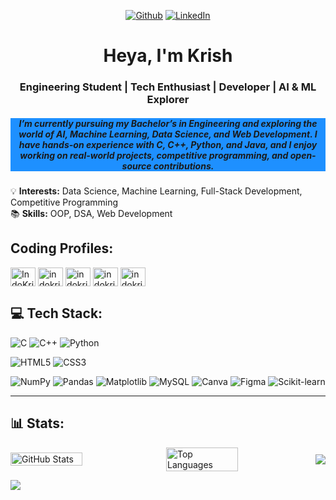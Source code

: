<div >

 


<p align="center">
 <a href="https://github.com/IndoKris" target="_blank"><img alt="Github" src="https://img.shields.io/badge/GitHub-%2312100E.svg?&style=for-the-badge&logo=Github&logoColor=white" /></a> 
 <a href="https://www.linkedin.com/in/krish-kumar-083756334" target="_blank"><img alt="LinkedIn" src="https://img.shields.io/badge/linkedin-%230077B5.svg?&style=for-the-badge&logo=linkedin&logoColor=white" /></a>

</p>
 
</p>
<div> 


<h1 align="center"> Heya, I'm Krish </h1>

<h3 align="center"> Engineering Student | Tech Enthusiast | Developer | AI & ML Explorer </h3>

<h5 align= "center" style="background-color:DodgerBlue;">I’m currently pursuing my Bachelor’s in Engineering and exploring the world of AI, Machine Learning, Data Science, and Web Development. I have hands-on experience with C, C++, Python, and Java, and I enjoy working on real-world projects, competitive programming, and open-source contributions.  </h5>

💡 **Interests:** Data Science, Machine Learning, Full-Stack Development, Competitive Programming  
📚 **Skills:** OOP, DSA, Web Development
## Coding Profiles:

<p align="left">
 <a href="https://www.leetcode.com/IndoKris" target="blank"><img align="center" src="https://raw.githubusercontent.com/rahuldkjain/github-profile-readme-generator/master/src/images/icons/Social/leet-code.svg" alt="IndoKris" height="30" width="40" /></a>
 <a href="https://auth.geeksforgeeks.org/user/indokris" target="blank"><img align="center" src="https://raw.githubusercontent.com/rahuldkjain/github-profile-readme-generator/master/src/images/icons/Social/geeks-for-geeks.svg" alt="indokris" height="30" width="40" /></a>
 <a href="https://codeforces.com/profile/indokris" target="blank"><img align="center" src="https://raw.githubusercontent.com/rahuldkjain/github-profile-readme-generator/master/src/images/icons/Social/codeforces.svg" alt="indokris" height="30" width="40" /></a>
<a href="https://www.hackerrank.com/indokrisgraphics" target="blank"><img align="center" src="https://raw.githubusercontent.com/rahuldkjain/github-profile-readme-generator/master/src/images/icons/Social/hackerrank.svg" alt="indokrisgraphics" height="30" width="40" /></a>
<a href="https://www.codechef.com/users/indokris" target="blank"><img align="center" src="https://cdn.jsdelivr.net/npm/simple-icons@3.1.0/icons/codechef.svg" alt="indokris" height="30" width="40" /></a>
</p>


## 💻 Tech Stack:

![C](https://img.shields.io/badge/C-00599C?style=for-the-badge&logo=c&logoColor=white)
![C++](https://img.shields.io/badge/C++-00599C?style=for-the-badge&logo=c%2B%2B&logoColor=white)
![Python](https://img.shields.io/badge/Python-3776AB?style=for-the-badge&logo=python&logoColor=white)
<!--  ![Java](https://img.shields.io/badge/Java-ED8B00?style=for-the-badge&logo=java&logoColor=white) -->
![HTML5](https://img.shields.io/badge/HTML5-E34F26?style=for-the-badge&logo=html5&logoColor=white)
![CSS3](https://img.shields.io/badge/CSS3-1572B6?style=for-the-badge&logo=css3&logoColor=white)
<!-- ![JavaScript](https://img.shields.io/badge/JavaScript-F7DF1E?style=for-the-badge&logo=javascript&logoColor=black) -->
![NumPy](https://img.shields.io/badge/numpy-%23013243.svg?style=for-the-badge&logo=numpy&logoColor=white) 
![Pandas](https://img.shields.io/badge/pandas-%23150458.svg?style=for-the-badge&logo=pandas&logoColor=white) 
![Matplotlib](https://img.shields.io/badge/Matplotlib-%23ffffff.svg?style=for-the-badge&logo=Matplotlib&logoColor=black)
![MySQL](https://img.shields.io/badge/MySQL-4479A1?style=for-the-badge&logo=mysql&logoColor=white)
![Canva](https://img.shields.io/badge/Canva-%2300C4CC.svg?style=for-the-badge&logo=Canva&logoColor=white)
![Figma](https://img.shields.io/badge/Figma-F24E1E?style=for-the-badge&logo=figma&logoColor=white)
![Scikit-learn](https://img.shields.io/badge/Scikit--learn-F7931E?style=for-the-badge&logo=scikit-learn&logoColor=white)

---

## 📊 Stats:

<div style="display: flex; justify-content: space-between; align-items: center;">
  <img src="https://github-readme-stats.vercel.app/api?username=IndoKris&theme=dark&hide_border=true&include_all_commits=false&count_private=false" alt="GitHub Stats" width="48%" style="margin-right: 2%;">
  <img src="https://nirzak-streak-stats.vercel.app/?user=IndoKris&theme=dark&hide_border=true" alt="Top Languages" width="48%">
  <img src="https://github-readme-stats.vercel.app/api/top-langs/?username=IndoKris&theme=dark&hide_border=true&include_all_commits=false&count_private=false&layout=compact" >
</div>

[![](https://visitcount.itsvg.in/api?id=IndoKris&icon=3&color=1)](https://visitcount.itsvg.in)

